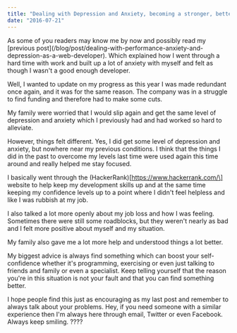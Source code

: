 ```yaml
---
title: "Dealing with Depression and Anxiety, becoming a stronger, better self"
date: "2016-07-21"
---
```


As some of you readers may know me by now and possibly read my \[previous post\](/blog/post/dealing-with-performance-anxiety-and-depression-as-a-web-developer). Which explained how I went through a hard time with work and built up a lot of anxiety with myself and felt as though I wasn't a good enough developer.

Well, I wanted to update on my progress as this year I was made redundant once again, and it was for the same reason. The company was in a struggle to find funding and therefore had to make some cuts.

My family were worried that I would slip again and get the same level of depression and anxiety which I previously had and had worked so hard to alleviate.

However, things felt different. Yes, I did get some level of depression and anxiety, but nowhere near my previous conditions. I think that the things I did in the past to overcome my levels last time were used again this time around and really helped me stay focused.

I basically went through the (HackerRank)\[https://www.hackerrank.com/\] website to help keep my development skills up and at the same time keeping my confidence levels up to a point where I didn't feel helpless and like I was rubbish at my job.

I also talked a lot more openly about my job loss and how I was feeling. Sometimes there were still some roadblocks, but they weren't nearly as bad and I felt more positive about myself and my situation.

My family also gave me a lot more help and understood things a lot better.

My biggest advice is always find something which can boost your self-confidence whether it's programming, exercising or even just talking to friends and family or even a specialist. Keep telling yourself that the reason you're in this situation is not your fault and that you can find something better.

I hope people find this just as encouraging as my last post and remember to always talk about your problems. Hey, if you need someone with a similar experience then I'm always here through email, Twitter or even Facebook. Always keep smiling. ????
